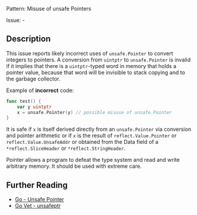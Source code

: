 Pattern: Misuse of unsafe Pointers

Issue: -

## Description

This issue reports likely incorrect uses of `unsafe.Pointer` to convert integers to pointers. A conversion from `uintptr` to `unsafe.Pointer` is invalid if it implies that there is a `uintptr`-typed word in memory that holds a pointer value, because
that word will be invisible to stack copying and to the garbage collector.

Example of **incorrect** code:

```go
func test() {
	var y uintptr
	x = unsafe.Pointer(y) // possible misuse of unsafe.Pointer
}
```

It is safe if `x` is itself derived directly from an `unsafe.Pointer` via conversion and pointer arithmetic or if `x` is the result of `reflect.Value.Pointer` or `reflect.Value.UnsafeAddr` or obtained from the Data field of a `*reflect.SliceHeader` or `*reflect.StringHeader`.


Pointer allows a program to defeat the type system and read and write arbitrary memory. It should be used with extreme care.

## Further Reading

* [Go - Unsafe Pointer](https://golang.org/pkg/unsafe/#Pointer)
* [Go Vet - unsafeptr](https://golang.org/cmd/vet/#hdr-Misuse_of_unsafe_Pointers)
